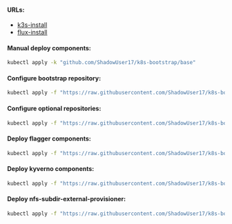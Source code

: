 #### URLs:
- [k3s-install](https://github.com/ShadowUser17/BasicInstalls/blob/master/kubernetes/k3s-cluster-install.md)
- [flux-install](https://github.com/ShadowUser17/BasicInstalls/blob/master/fluxcd/README.md)

#### Manual deploy components:
```bash
kubectl apply -k "github.com/ShadowUser17/k8s-bootstrap/base"
```

#### Configure bootstrap repository:
```bash
kubectl apply -f "https://raw.githubusercontent.com/ShadowUser17/k8s-bootstrap/master/flux/k8s-bootstrap.yaml"
```

#### Configure optional repositories:
```bash
kubectl apply -f "https://raw.githubusercontent.com/ShadowUser17/k8s-bootstrap/master/flux/docker-templates.yaml"
```

#### Deploy flagger components:
```bash
kubectl apply -f "https://raw.githubusercontent.com/ShadowUser17/k8s-bootstrap/master/flux/flagger-kubernetes.yaml"
```

#### Deploy kyverno components:
```bash
kubectl apply -f "https://raw.githubusercontent.com/ShadowUser17/k8s-bootstrap/master/kyverno/fluxcd-deploy.yml"
```

#### Deploy nfs-subdir-external-provisioner:
```bash
kubectl apply -f "https://raw.githubusercontent.com/ShadowUser17/k8s-bootstrap/master/nfs-subdir-external-provisioner/fluxcd-deploy.yml"
```

